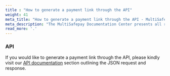 ```yaml
---
title : "How to generate a payment link through the API"
weight: 41
meta_title: "How to generate a payment link through the API - MultiSafepay Docs"
meta_description: "The MultiSafepay Documentation Center presents all relevant information about our Plugins and API. You can also find support pages for payment methods, tools and general questions as well as the contact details of our Support and Integration Teams."
read_more: '.'
---
```


### API

If you would like to generate a payment link through the API, please kindly visit our [API documentation](/api/#generating-a-payment-link) section outlining the JSON request and response.